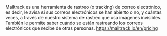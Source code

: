 Mailtrack es una herramienta de rastreo (o tracking) de correo electrónico, es decir, le avisa si sus correos electrónicos se han abierto o no, y cuántas veces, a través de nuestro sistema de rastreo que usa imágenes invisibles. También le permite saber cuándo se están rastreando los correos electrónicos que recibe de otras personas.
https://mailtrack.io/en/pricing
